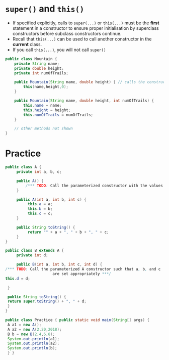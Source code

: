 # `super()` and `this()`

-   If specified explicitly, calls to `super(...)` or `this(...)` must be the **first** statement in a constructor to ensure proper initialisation by superclass constructors before subclass constructors continue.
-   Recall that `this(...)` can be used to call another constructor in the **current** class.
-   If you call `this(...)`, you will not call `super()`

```java
public class Mountain {
    private String name;
    private double height;
    private int numOfTrails;

    public Mountain(String name, double height) { // calls the constructor below, used to remove code duplication
        this(name,height,0);
    }

    public Mountain(String name, double height, int numOfTrails) {
        this.name = name;
        this.height = height;
        this.numOfTrails = numOfTrails;
    }

    // other methods not shown
}
```

# Practice

```java
public class A {
     private int a, b, c;

     public A() {
         /*** TODO: Call the parameterized constructor with the values a = 1, b = 2, c = 3 ***/
     }

     public A(int a, int b, int c) {
          this.a = a;
          this.b = b;
          this.c = c;
     }

     public String toString() {
          return "" + a + ", " + b + ", " + c;
     }
}

public class B extends A {
     private int d;

     public B(int a, int b, int c, int d) {
/*** TODO: Call the parameterized A constructor such that a, b, and c
                     are set appropriately ***/
this.d = d;

 }

 public String toString() {
 return super.toString() + ", " + d;
 }
}

public class Practice { public static void main(String[] args) {
 A a1 = new A();
 A a2 = new A(2,20,2018);
 B b = new B(2,4,6,8);
 System.out.println(a1);
 System.out.println(a2);
 System.out.println(b);
 } }
```
